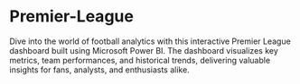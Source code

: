 # Premier-League
Dive into the world of football analytics with this interactive Premier League dashboard built using Microsoft Power BI. The dashboard visualizes key metrics, team performances, and historical trends, delivering valuable insights for fans, analysts, and enthusiasts alike.
